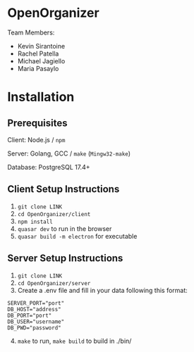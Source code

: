 # OpenOrganizer

Team Members: 
* Kevin Sirantoine
* Rachel Patella
* Michael Jagiello
* Maria Pasaylo

# Installation

## Prerequisites

Client: Node.js / ``npm``

Server: Golang, GCC / ``make`` (``Mingw32-make``)

Database: PostgreSQL 17.4+

## Client Setup Instructions

1. ``git clone LINK``
2. ``cd OpenOrganizer/client``
3. ``npm install``
4. ``quasar dev`` to run in the browser
5. ``quasar build -m electron`` for executable

## Server Setup Instructions

1. ``git clone LINK``
2. ``cd OpenOrganizer/server``
3. Create a .env file and fill in your data following this format:
```
SERVER_PORT="port"
DB_HOST="address"
DB_PORT="port"
DB_USER="username"
DB_PWD="password"
```
4. ``make`` to run, ``make build`` to build in ./bin/
